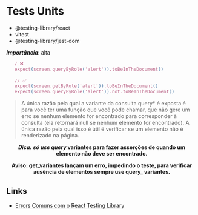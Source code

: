 # Tests Units

- @testing-library/react
- vitest
- @testing-library/jest-dom

**_Importância_**: alta

````javascript
   / ❌
   expect(screen.queryByRole('alert')).toBeInTheDocument()
    
   // ✅
   expect(screen.getByRole('alert')).toBeInTheDocument()
   expect(screen.queryByRole('alert')).not.toBeInTheDocument()
````

> A única razão pela qual a variante da consulta query* é exposta é
> para você ter uma função que você pode chamar, que não gere um erro
> se nenhum elemento for encontrado para corresponder à consulta (ela
> retornará null se nenhum elemento for encontrado). A única razão pela
> qual isso é útil é verificar se um elemento não é renderizado na
> página.



<div align="center" color="red">

**_Dica: só use query_ variantes para fazer asserções de quando um elemento não deve ser encontrado.**
   
**Aviso: get_variantes lançam um erro, impedindo o teste, para verificar ausência de elementos sempre use query_ variantes.**
   
</div>

## Links

- [Errors Comuns com o React Testing Library](https://willianjusten.com.br/erros-comuns-com-o-react-testing-library)
